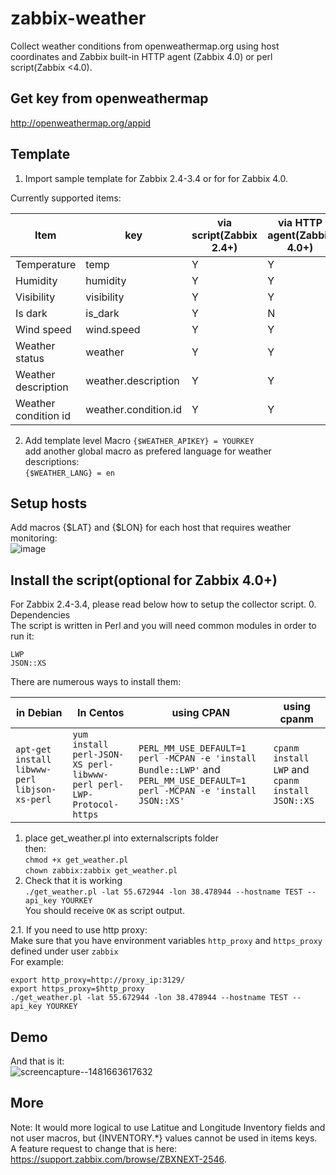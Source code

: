 # zabbix-weather
Collect weather conditions from openweathermap.org using host coordinates and Zabbix built-in HTTP agent (Zabbix 4.0) or perl script(Zabbix <4.0).  


## Get key from openweathermap  
http://openweathermap.org/appid  

## Template  
1. Import sample template for Zabbix 2.4-3.4 or for for Zabbix 4.0.  

Currently supported items:  

| Item       |       key |        via script(Zabbix 2.4+) |     via HTTP agent(Zabbix 4.0+) |  
|------------|-----------|------------|------------|  
| Temperature | temp | Y | Y |  
|Humidity|humidity|Y|Y|  
|Visibility|visibility|Y|Y|  
|Is dark|is_dark|Y|N|  
|Wind speed|wind.speed|Y|Y|  
|Weather status|weather|Y|Y|  
|Weather description|weather.description|Y|Y|  
|Weather condition id |weather.condition.id|Y|Y|  



2.	Add template level Macro
`{$WEATHER_APIKEY} = YOURKEY`  
add another global macro as prefered language for weather descriptions:  
`{$WEATHER_LANG} = en`  


## Setup hosts    
Add macros {$LAT} and {$LON} for each host that requires weather monitoring:  
![image](https://cloud.githubusercontent.com/assets/14870891/21159303/c87f61a2-c191-11e6-8f49-638d877b06a6.png)

## Install the script(optional for Zabbix 4.0+)
For Zabbix 2.4-3.4, please read below how to setup the collector script.
0. Dependencies  
The script is written in Perl and you will need common modules in order to run it:  
```
LWP
JSON::XS
```
There are numerous ways to install them:  

| in Debian  | In Centos | using CPAN | using cpanm|  
|------------|-----------|------------|------------|  
|  `apt-get install libwww-perl libjson-xs-perl` | `yum install perl-JSON-XS perl-libwww-perl perl-LWP-Protocol-https` | `PERL_MM_USE_DEFAULT=1 perl -MCPAN -e 'install Bundle::LWP'` and  `PERL_MM_USE_DEFAULT=1 perl -MCPAN -e 'install JSON::XS'`| `cpanm install LWP` and `cpanm install JSON::XS`| 
1. place get_weather.pl into externalscripts folder  
then:  
`chmod +x get_weather.pl`  
`chown zabbix:zabbix get_weather.pl`  
2. Check that it is working  
`./get_weather.pl -lat 55.672944 -lon 38.478944 --hostname TEST --api_key YOURKEY`  
You should receive `OK` as script output.  

2.1. If you need to use http proxy:  
Make sure that you have environment variables `http_proxy` and `https_proxy` defined under user `zabbix`  
For example:  
```
export http_proxy=http://proxy_ip:3129/
export https_proxy=$http_proxy  
./get_weather.pl -lat 55.672944 -lon 38.478944 --hostname TEST --api_key YOURKEY  
```
## Demo  
And that is it:  
![screencapture--1481663617632](https://cloud.githubusercontent.com/assets/14870891/21159567/c8e270de-c192-11e6-9452-cf1ed5251f60.png)

## More  
Note: It would more logical to use Latitue and Longitude Inventory fields and not user macros, but {INVENTORY.*} values cannot be used in items keys.  
A feature request to change that is here: https://support.zabbix.com/browse/ZBXNEXT-2546.

